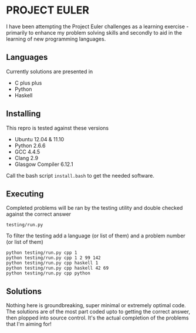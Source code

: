 # PROJECT EULER
I have been attempting the Project Euler challenges as a learning exercise - 
primarily to enhance my problem solving skills
and secondly to aid in the learning of new programming languages.

## Languages
Currently solutions are presented in

* C plus plus
* Python
* Haskell

## Installing
This repro is tested against these versions
    
* Ubuntu 12.04 & 11.10
* Python 2.6.6
* GCC 4.4.5
* Clang 2.9
* Glasgow Compiler 6.12.1

Call the bash script `install.bash` to get the needed software.

## Executing
Completed problems will be ran by the testing utility and double checked against the correct answer

    testing/run.py

To filter the testing add a language (or list of them) and a problem number (or list of them)

    python testing/run.py cpp 1
    python testing/run.py cpp 1 2 99 142
    python testing/run.py cpp haskell 1
    python testing/run.py cpp haskell 42 69
    python testing/run.py cpp python

## Solutions

Nothing here is groundbreaking, super minimal or extremely optimal code. The solutions are of the most part coded upto to getting the correct answer, then plopped into source control. It's the actual completion of the problems that I'm aiming for!
